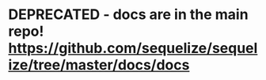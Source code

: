 # DEPRECATED - docs are in the main repo! https://github.com/sequelize/sequelize/tree/master/docs/docs
